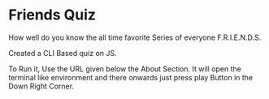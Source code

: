 # Friends Quiz 

How well do you know the all time favorite Series of everyone F.R.I.E.N.D.S.

Created a CLI Based quiz on JS.

To Run it, Use the URL given below the About Section. It will open the terminal like environment and there onwards just press play Button in the Down Right Corner.